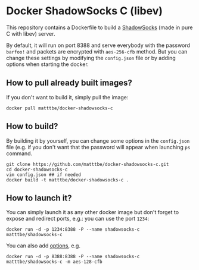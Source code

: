 # Docker ShadowSocks C (libev)

This repository contains a Dockerfile to build a [ShadowSocks](https://github.com/madeye/shadowsocks-libev/#usage) (made in pure C with libev) server.

By default, it will run on port 8388 and serve everybody with the password `barfoo!` and packets are encrypted with `aes-256-cfb` method. But you can change these settings by modifying the `config.json` file or by adding options when starting the docker.

## How to pull already built images?

If you don't want to build it, simply pull the image:

    docker pull matttbe/docker-shadowsocks-c

## How to build?

By building it by yourself, you can change some options in the `config.json` file (e.g. if you don't want that the password will appear when launching `ps` command.

    git clone https://github.com/matttbe/docker-shadowsocks-c.git
    cd docker-shadowsocks-c
    vim config.json ## if needed
    docker build -t matttbe/docker-shadowsocks-c .


## How to launch it?
You can simply launch it as any other docker image but don't forget to expose and redirect ports, e.g.: you can use the port `1234`:

    docker run -d -p 1234:8388 -P --name shadowsocks-c matttbe/shadowsocks-c

You can also add [options](https://github.com/madeye/shadowsocks-libev/#usage), e.g.

    docker run -d -p 8388:8388 -P --name shadowsocks-c matttbe/shadowsocks-c -m aes-128-cfb

